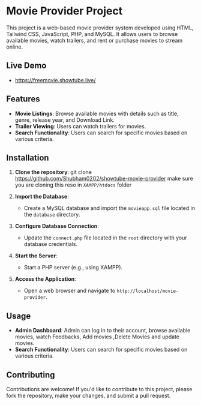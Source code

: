 # Movie Provider Project

This project is a web-based movie provider system developed using HTML, Tailwind CSS, JavaScript, PHP, and MySQL. It allows users to browse available movies, watch trailers, and rent or purchase movies to stream online.

## Live Demo
- https://freemovie.showtube.live/
## Features

- **Movie Listings**: Browse available movies with details such as title, genre, release year, and Download Link.
- **Trailer Viewing**: Users can watch trailers for movies.
- **Search Functionality**: Users can search for specific movies based on various criteria.

## Installation

1. **Clone the repository**:
git clone https://github.com/Shubham0202/showtube-movie-provider
make sure you are cloning this reso in `XAMPP/htdocs` folder 

3. **Import the Database**:

   - Create a MySQL database and import the `movieapp.sql` file located in the `database` directory.

4. **Configure Database Connection**:

   - Update the `connect.php` file located in the `root` directory with your database credentials.

5. **Start the Server**:

   - Start a PHP server (e.g., using XAMPP).

6. **Access the Application**:

   - Open a web browser and navigate to `http://localhost/movie-provider`.

## Usage

- **Admin Dashboard**: Admin can log in to their account, browse available movies, watch Feedbacks, Add movies ,Delete Movies and update movies.
- **Search Functionality**: Users can search for specific movies based on various criteria.

## Contributing

Contributions are welcome! If you'd like to contribute to this project, please fork the repository, make your changes, and submit a pull request.


